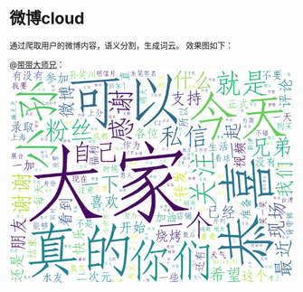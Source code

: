 # 微博cloud
通过爬取用户的微博内容，语义分割，生成词云。
效果图如下：

@[带带大师兄](https://www.weibo.com/u/3176010690)：
![](https://raw.githubusercontent.com/februarysea/picbed/master/%E5%B8%A6%E5%B8%A6%E5%A4%A7%E5%B8%88%E5%85%84.png)

